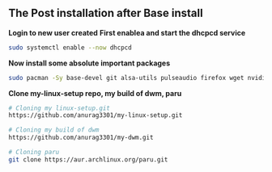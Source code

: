 ## The Post installation after Base install
**Login to new user created**
**First enablea and start the dhcpcd service**
```sh
sudo systemctl enable --now dhcpcd
```
**Now install some absolute important packages**
```sh
sudo pacman -Sy base-devel git alsa-utils pulseaudio firefox wget nvidia nvidia-settings unzip
```
**Clone my-linux-setup repo, my build of dwm, paru**
```sh
# Cloning my linux-setup.git
https://github.com/anurag3301/my-linux-setup.git

# Cloning my build of dwm
https://github.com/anurag3301/my-dwm.git

# Cloning paru
git clone https://aur.archlinux.org/paru.git
```